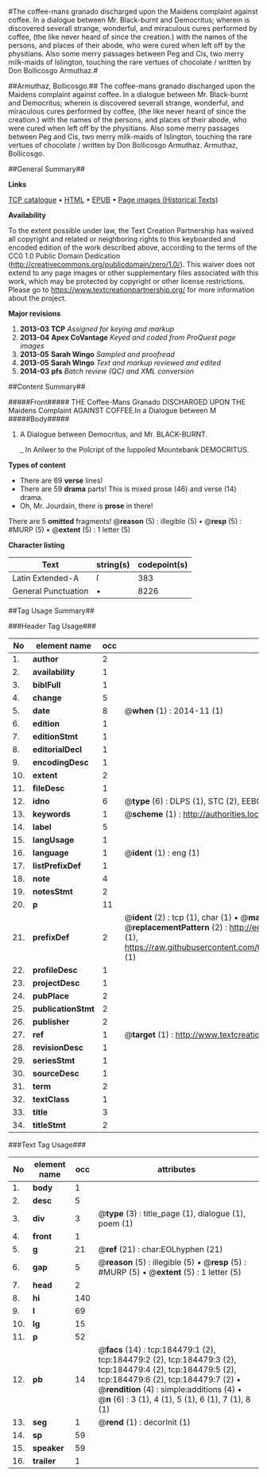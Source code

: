 #The coffee-mans granado discharged upon the Maidens complaint against coffee.  In a dialogue between Mr. Black-burnt and Democritus; wherein is discovered severall strange, wonderful, and miraculous cures performed by coffee, (the like never heard of since the creation.) with the names of the persons, and places of their abode, who were cured when left off by the physitians.  Also some merry passages between Peg and Cis, two merry milk-maids of Islington, touching the rare vertues of chocolate / written by Don Bollicosgo Armuthaz.#

##Armuthaz, Bollicosgo.##
The coffee-mans granado discharged upon the Maidens complaint against coffee.  In a dialogue between Mr. Black-burnt and Democritus; wherein is discovered severall strange, wonderful, and miraculous cures performed by coffee, (the like never heard of since the creation.) with the names of the persons, and places of their abode, who were cured when left off by the physitians.  Also some merry passages between Peg and Cis, two merry milk-maids of Islington, touching the rare vertues of chocolate / written by Don Bollicosgo Armuthaz.
Armuthaz, Bollicosgo.

##General Summary##

**Links**

[TCP catalogue](http://www.ota.ox.ac.uk/tcp/)  • 
[HTML](http://tei.it.ox.ac.uk/tcp/Texts-HTML/free/B08/B08789.html)  • 
[EPUB](http://tei.it.ox.ac.uk/tcp/Texts-EPUB/free/B08/B08789.epub) • 
[Page images (Historical Texts)](https://historicaltexts.jisc.ac.uk/eebo-64551111e)

**Availability**

To the extent possible under law, the Text Creation Partnership has waived all copyright and related or neighboring rights to this keyboarded and encoded edition of the work described above, according to the terms of the CC0 1.0 Public Domain Dedication (http://creativecommons.org/publicdomain/zero/1.0/). This waiver does not extend to any page images or other supplementary files associated with this work, which may be protected by copyright or other license restrictions. Please go to https://www.textcreationpartnership.org/ for more information about the project.

**Major revisions**

1. __2013-03__ __TCP__ *Assigned for keying and markup*
1. __2013-04__ __Apex CoVantage__ *Keyed and coded from ProQuest page images*
1. __2013-05__ __Sarah Wingo__ *Sampled and proofread*
1. __2013-05__ __Sarah Wingo__ *Text and markup reviewed and edited*
1. __2014-03__ __pfs__ *Batch review (QC) and XML conversion*

##Content Summary##

#####Front#####
THE Coffee-Mans Granado DISCHARGED UPON THE Maidens Complaint AGAINST COFFEE.In a Dialogue between M
#####Body#####

1. A Dialogue between Democritus, and Mr. BLACK-BURNT.

    _ In Anſwer to the Poſcript of the ſuppoſed Mountebank DEMOCRITUS.

**Types of content**

  * There are 69 **verse** lines!
  * There are 59 **drama** parts! This is mixed prose (46) and verse (14) drama.
  * Oh, Mr. Jourdain, there is **prose** in there!

There are 5 **omitted** fragments! 
 @__reason__ (5) : illegible (5)  •  @__resp__ (5) : #MURP (5)  •  @__extent__ (5) : 1 letter (5)

**Character listing**


|Text|string(s)|codepoint(s)|
|---|---|---|
|Latin Extended-A|ſ|383|
|General Punctuation|•|8226|

##Tag Usage Summary##

###Header Tag Usage###

|No|element name|occ|attributes|
|---|---|---|---|
|1.|__author__|2||
|2.|__availability__|1||
|3.|__biblFull__|1||
|4.|__change__|5||
|5.|__date__|8| @__when__ (1) : 2014-11 (1)|
|6.|__edition__|1||
|7.|__editionStmt__|1||
|8.|__editorialDecl__|1||
|9.|__encodingDesc__|1||
|10.|__extent__|2||
|11.|__fileDesc__|1||
|12.|__idno__|6| @__type__ (6) : DLPS (1), STC (2), EEBO-CITATION (1), OCLC (1), VID (1)|
|13.|__keywords__|1| @__scheme__ (1) : http://authorities.loc.gov/ (1)|
|14.|__label__|5||
|15.|__langUsage__|1||
|16.|__language__|1| @__ident__ (1) : eng (1)|
|17.|__listPrefixDef__|1||
|18.|__note__|4||
|19.|__notesStmt__|2||
|20.|__p__|11||
|21.|__prefixDef__|2| @__ident__ (2) : tcp (1), char (1)  •  @__matchPattern__ (2) : ([0-9\-]+):([0-9IVX]+) (1), (.+) (1)  •  @__replacementPattern__ (2) : http://eebo.chadwyck.com/downloadtiff?vid=$1&page=$2 (1), https://raw.githubusercontent.com/textcreationpartnership/Texts/master/tcpchars.xml#$1 (1)|
|22.|__profileDesc__|1||
|23.|__projectDesc__|1||
|24.|__pubPlace__|2||
|25.|__publicationStmt__|2||
|26.|__publisher__|2||
|27.|__ref__|1| @__target__ (1) : http://www.textcreationpartnership.org/docs/. (1)|
|28.|__revisionDesc__|1||
|29.|__seriesStmt__|1||
|30.|__sourceDesc__|1||
|31.|__term__|2||
|32.|__textClass__|1||
|33.|__title__|3||
|34.|__titleStmt__|2||


###Text Tag Usage###

|No|element name|occ|attributes|
|---|---|---|---|
|1.|__body__|1||
|2.|__desc__|5||
|3.|__div__|3| @__type__ (3) : title_page (1), dialogue (1), poem (1)|
|4.|__front__|1||
|5.|__g__|21| @__ref__ (21) : char:EOLhyphen (21)|
|6.|__gap__|5| @__reason__ (5) : illegible (5)  •  @__resp__ (5) : #MURP (5)  •  @__extent__ (5) : 1 letter (5)|
|7.|__head__|2||
|8.|__hi__|140||
|9.|__l__|69||
|10.|__lg__|15||
|11.|__p__|52||
|12.|__pb__|14| @__facs__ (14) : tcp:184479:1 (2), tcp:184479:2 (2), tcp:184479:3 (2), tcp:184479:4 (2), tcp:184479:5 (2), tcp:184479:6 (2), tcp:184479:7 (2)  •  @__rendition__ (4) : simple:additions (4)  •  @__n__ (6) : 3 (1), 4 (1), 5 (1), 6 (1), 7 (1), 8 (1)|
|13.|__seg__|1| @__rend__ (1) : decorInit (1)|
|14.|__sp__|59||
|15.|__speaker__|59||
|16.|__trailer__|1||
